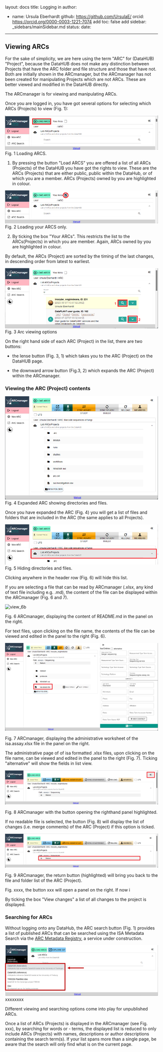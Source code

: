 layout: docs
title: Logging in
author:
- name: Ursula Eberhardt
  github: https://github.com/UrsulaE/
  orcid: https://orcid.org/0000-0003-1221-7074
add toc: false
add sidebar: _sidebars/mainSidebar.md
status: 
date:
---

## Viewing ARCs

For the sake of simplicity, we are here using the term "ARC" for (DataHUB) "Project", because the DataHUB does not make any distinction between Projects that have the ARC folder and file structure and those that have not. Both are initially shown in the ARCmanager, but the ARCmanager has not been created for manipulating Projects which are not ARCs. These are better viewed and modified in the DataHUB directly. 

The ARCmanager is for viewing and manipulating ARCs.

Once you are logged in, you have got several options for selecting which ARCs (Projects) to view (Fig. 1):

![view_1](./img/03-view/03_view_1b.png)
Fig. 1 Loading ARCS.

1. By pressing the button "Load ARCS" you are offered a list of all ARCs (Projects) of the DataHUB you have got the rights to view. These are the ARCs (Projects) that are either public, public within the DataHub, or of which you are a member. ARCs (Projects) owned by you are highlighted in colour.

![view_2](./img/03-view/03_view_2.png)
Fig. 2 Loading your ARCS only.

2. By ticking the box "Your ARCs". This restricts the list to the ARCs(Projects) in which you are member. Again, ARCs owned by you are highlighted in colour.

By default, the ARCs (Project) are sorted by the timing of the last changes, in descending order from latest to earliest.

![view_3](./img/03-view/03_view_3.png)
Fig. 3 Arc viewing options

On the right hand side of each ARC (Project) in the list, there are two buttons:

- the lense button (Fig. 3, 1) which takes you to the ARC (Project) on the DataHUB page.

- the downward arrow button (Fig.3, 2) which expands the ARC (Project) within the ARCmanager.

### Viewing the ARC (Project) contents

![view_4](./img/03-view/03_view_4.png)
Fig. 4 Expanded ARC showing directories and files.

Once you have expanded the ARC (Fig. 4) you will get a list of files and folders that are included in the ARC (the same applies to all Projects). 

![view_5](./img/03-view/03_view_5.png)
Fig. 5 Hiding directories and files.

Clicking anywhere in the header row (Fig. 6) will hide this list.

If you are selecting a file that can be read by ARCmanager (.xlsx, any kind of text file including e.g. .md), the content of the file can be displayed within the ARCmanager (Fig. 6 and 7).

![view_6b](./img/03-view/03_view_6b.png)

Fig. 6 ARCmanager, displaying the content of README.md in the panel on the right.

For text files, upon clicking on the file name, the contents of the file can be viewed and edited in the panel to the right (Fig. 6).

![view_7](./img/03-view/03_view_7.png)

Fig. 7 ARCmanager, displaying the administrative worksheet of the isa.assay.xlsx file in the panel on the right. 

The administrative page of of isa formatted .xlsx files, upon clicking on the file name, can be viewed and edited in the  panel to the right (Fig. 7). Ticking "alternative" will show the fields in list view.

![view_7b](./img/03-view/03_view_7b.png)

Fig. 8 ARCmanager with the button opening the righthand panel highlighted.

If no readable file is selected, the button (Fig. 8) will display the list of changes (i.e. merge comments) of the ARC (Project) if this option is ticked.

![view_8](./img/03-view/03_view_8.png)

Fig. 9 ARCmanager, the return button (highlighted) will bring you back to the file and folder list of the ARC (Project).

Fig. xxxx, the button xxx will open a panel on the right. If now i

By ticking the box "View changes" a list of all changes to the project is displayed.

### Searching for ARCs

Without logging onto any DataHub, the ARC search button (Fig. 1) provides a list of published ARCs that can be searched using the ISA Metadata Search via the [ARC Metadata Registry](https://arc-metadata-registry.readthedocs.io/en/latest/), a service under construction.

![login_1b](./img/02-login/01_login_1b.png)xxxxxxxx

Different viewing and searching options come into play for unpublished ARCs.

Once a list of ARCs (Projects) is displayed in the ARCmanager (see Fig. xxx), by searching for words or - terms, the displayed list is reduced to only include ARCs (Projects) with names, descriptions or author descriptions containing the search term(s). If your list spans more than a single page, be aware that the search will only find what is on the current page.






